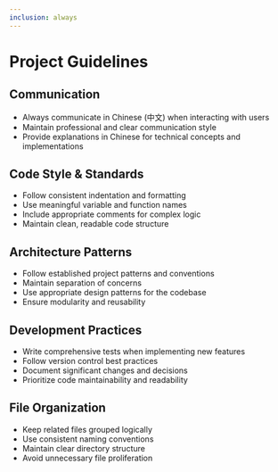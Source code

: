 ```yaml
---
inclusion: always
---
```


# Project Guidelines

## Communication
- Always communicate in Chinese (中文) when interacting with users
- Maintain professional and clear communication style
- Provide explanations in Chinese for technical concepts and implementations

## Code Style & Standards
- Follow consistent indentation and formatting
- Use meaningful variable and function names
- Include appropriate comments for complex logic
- Maintain clean, readable code structure

## Architecture Patterns
- Follow established project patterns and conventions
- Maintain separation of concerns
- Use appropriate design patterns for the codebase
- Ensure modularity and reusability

## Development Practices
- Write comprehensive tests when implementing new features
- Follow version control best practices
- Document significant changes and decisions
- Prioritize code maintainability and readability

## File Organization
- Keep related files grouped logically
- Use consistent naming conventions
- Maintain clear directory structure
- Avoid unnecessary file proliferation